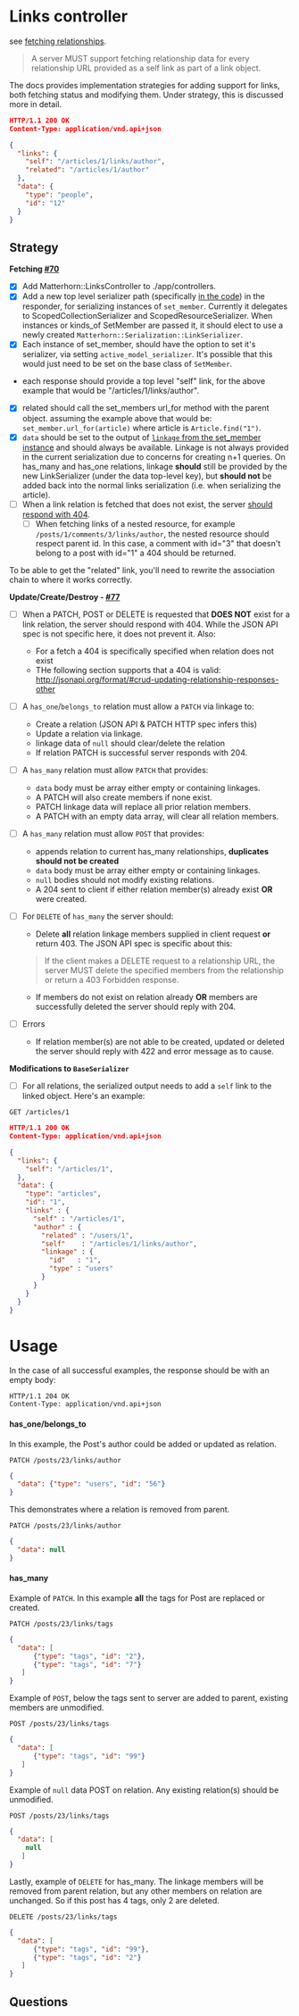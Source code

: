 # Links controller

see [fetching relationships](http://jsonapi.org/format/#fetching-relationships).

> A server MUST support fetching relationship data for every relationship URL
> provided as a self link as part of a link object.

The docs provides implementation strategies for adding support for links, both fetching status and modifying them. Under strategy, this is discussed more in detail.

```json
HTTP/1.1 200 OK
Content-Type: application/vnd.api+json

{
  "links": {
    "self": "/articles/1/links/author",
    "related": "/articles/1/author"
  },
  "data": {
    "type": "people",
    "id": "12"
  }
}
```


## Strategy

**Fetching [#70][70]**

- [x] Add Matterhorn::LinksController to ./app/controllers.
- [x] Add a new top level serializer path (specifically [in the code][inthecode]) in the responder, for serializing instances of `set_member`.  Currently it delegates to ScopedCollectionSerializer and ScopedResourceSerializer.  When instances or kinds_of SetMember are passed it, it should elect to use a newly created `Matterhorn::Serialization::LinkSerializer`.  
- [x] Each instance of set_member, should have the option to set it's serializer, via setting `active_model_serializer`.  It's possible that this would just need to be set on the base class of `SetMember`.
- each response should provide a top level "self" link, for the above example that would be "/articles/1/links/author".
- [x] related should call the set_members url_for method with the parent object.  assuming the example above that would be: `set_member.url_for(article)`  where article is `Article.find("1")`.
- [x] `data` should be set to the output of [`linkage` from the set_member instance][linkage] and should always be available.  Linkage is not always provided in the current serialization due to concerns for creating n+1 queries.  On has_many and has_one relations, linkage **should** still be provided by the new LinkSerializer (under the data top-level key), but **should not** be added back into the normal links serialization (i.e. when serializing the article).
- [ ] When a link relation is fetched that does not exist, the
  server [should respond with 404][404].
  - [ ] When fetching links of a nested resource, for example `/posts/1/comments/3/links/author`, the nested resource should respect parent id.  In this case, a comment with id="3" that doesn't belong to a post with id="1" a 404 should be returned.

To be able to get the "related" link, you'll need to rewrite the association chain to where it works correctly.

**Update/Create/Destroy - [#77][77]**

- [ ] When a PATCH, POST or DELETE is requested that **DOES NOT** exist for a link relation, the
  server should respond with 404. While the JSON API spec is not
  specific here, it does not prevent it. Also:
    * For a fetch a 404 is specifically specified when relation does
      not exist
    * THe following section supports that a 404 is valid:
        http://jsonapi.org/format/#crud-updating-relationship-responses-other
- [ ] A `has_one`/`belongs_to` relation must allow a `PATCH` via linkage to:
    * Create a relation (JSON API & PATCH HTTP spec infers this)
    * Update a relation via linkage.
    * linkage data of `null` should clear/delete the relation
    * If relation PATCH is successful server responds with 204.
- [ ] A `has_many` relation must allow `PATCH` that provides:
    * `data` body must be array either empty or containing linkages.
    * A PATCH will also create members if none exist.
    * PATCH linkage data will replace all prior relation members.
    * A PATCH with an empty data array, will clear all relation members.
- [ ] A `has_many` relation must allow `POST` that provides:
    * appends relation to current has_many relationships, **duplicates
      should not be created**
    * `data` body must be array either empty or containing linkages.
    * `null` bodies should not modify existing relations.
    * A 204 sent to client if either relation member(s) already exist **OR** were
      created.
- [ ] For `DELETE` of `has_many` the server should:
    * Delete **all** relation linkage members supplied in client request **or** return 403. The JSON API spec is specific about this:

    > If the client makes a DELETE request to a relationship URL, the
    > server MUST delete the specified members from the relationship or
    > return a 403 Forbidden response.

    * If members do not exist on relation already **OR** members are
      successfully deleted the server should reply with 204.
- [ ] Errors
    * If relation member(s) are not able to be created, updated or deleted the server should reply with 422 and error message as to cause.

**Modifications to `BaseSerializer`**

- [ ] For all relations, the serialized output needs to add a `self` link to the linked object.  Here's an example:

`GET /articles/1`

```json
HTTP/1.1 200 OK
Content-Type: application/vnd.api+json

{
  "links": {
    "self": "/articles/1",
  },
  "data": {
    "type": "articles",
    "id": "1",
    "links" : {
      "self" : "/articles/1",
      "author" : {
        "related" : "/users/1",
        "self"    : "/articles/1/links/author",
        "linkage" : {
          "id"   : "1",
          "type" : "users"
        }
      }
    }
  }
}
```

# Usage

In the case of all successful examples, the response should be with an
empty body:

```
HTTP/1.1 204 OK
Content-Type: application/vnd.api+json
```

#### has_one/belongs_to

In this example, the Post's author could be added or updated as
relation.

`PATCH /posts/23/links/author`

```json
{
  "data": {"type": "users", "id": "56"}
}
```

This demonstrates where a relation is removed from parent.

`PATCH /posts/23/links/author`

```json
{
  "data": null
}
```

#### has_many

Example of `PATCH`. In this example **all** the tags for Post are
replaced or created.

`PATCH /posts/23/links/tags`

```json
{
  "data": [
      {"type": "tags", "id": "2"},
      {"type": "tags", "id": "7"}
   ]
}
```

Example of `POST`, below the tags sent to server are added to parent,
existing members are unmodified.

`POST /posts/23/links/tags`

```json
{
  "data": [
      {"type": "tags", "id": "99"}
   ]
}
```

Example of `null` data POST on relation. Any existing relation(s) should be unmodified.

`POST /posts/23/links/tags`

```json
{
  "data": [
    null
   ]
}
```

Lastly, example of `DELETE` for has_many. The linkage members will be
removed from parent relation, but any other members on relation are
unchanged. So if this post has 4 tags, only 2 are deleted.

`DELETE /posts/23/links/tags`

```json
{
  "data": [
      {"type": "tags", "id": "99"},
      {"type": "tags", "id": "2"}
   ]
}
```



## Questions

[70]: https://github.com/blakechambers/matterhorn/issues/70
[77]: https://github.com/blakechambers/matterhorn/issues/77
[inthecode]: https://github.com/blakechambers/matterhorn/blob/master/lib/matterhorn/serialization/builder_support.rb#L36
[linkage]: https://github.com/blakechambers/matterhorn/blob/8d39e0040392a86bbe655d7980d67ce6c5f42770/lib/matterhorn/links/relation/base.rb#L92-L99
[404]: http://jsonapi.org/format/#fetching-relationships-responses-404
